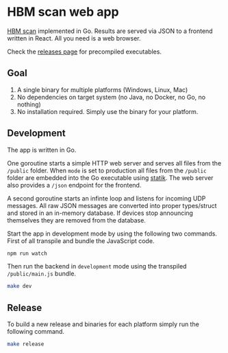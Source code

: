 
# HBM scan web app

[HBM scan](https://github.com/HBM/scan-spec) implemented in Go. Results are served via JSON to a frontend written in React. All you need is a web browser.

Check the [releases page](https://github.com/HBM/go-scan/releases) for precompiled executables.

## Goal

1. A single binary for multiple platforms (Windows, Linux, Mac)
1. No dependencies on target system (no Java, no Docker, no Go, no nothing)
1. No installation required. Simply use the binary for your platform.

## Development

The app is written in Go.

One goroutine starts a simple HTTP web server and serves all files from the `/public` folder. When `mode` is set to production all files from the `/public` folder are embedded into the Go executable using [statik](https://github.com/rakyll/statik). The web server also provides a `/json` endpoint for the frontend.

A second goroutine starts an infinte loop and listens for incoming UDP messages. All raw JSON messages are converted into proper types/struct and stored in an in-memory database. If devices stop announcing themselves they are removed from the database.

Start the app in development mode by using the following two commands. First of all transpile and bundle the JavaScript code.

```sh
npm run watch
```

Then run the backend in `development` mode using the transpiled `/public/main.js` bundle.

```sh
make dev
```

## Release

To build a new release and binaries for each platform simply run the following command.

```sh
make release
```
